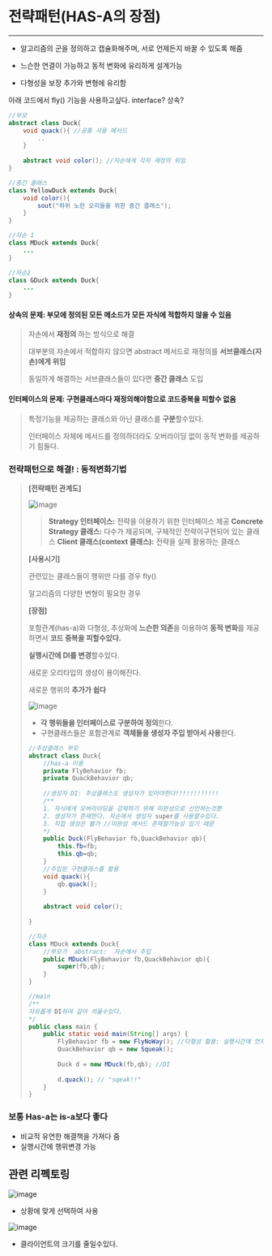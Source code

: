 # 전략패턴(HAS-A의 장점)

----

+ 알고리즘의 군을 정의하고 캡슐화해주며, 서로 언제든지 바꿀 수 있도록 해줌

+ 느슨한 연결이 가능하고 동적 변화에 유리하게 설계가능

+ 다형성을 보장 추가와 변형에 유리함

  

아래 코드에서 fly() 기능을 사용하고싶다. interface? 상속?

~~~java
//부모 
abstract class Duck{
    void quack(){ //공통 사용 메서드
        ..
    }
    
    abstract void color(); //자손에게 각자 재정의 위임
}

//중간 클래스
class YellowDuck extends Duck{
    void color(){
        sout("하위 노란 오리들을 위한 중간 클래스");
    }
}

//자손 1
class MDuck extends Duck{
    ...
}

//자손2
class GDuck extends Duck{
    ...
}
~~~

#### **상속의 문제**: 부모에 정의된 모든 메소드가 모든 자식에 적합하지 않을 수 있음 

> 자손에서 **재정의** 하는 방식으로 해결
>
> 대부분의 자손에서 적합하지 않으면 abstract 메서드로 재정의를 **서브클래스(자손)에게 위임**
>
> 동일하게 해결하는 서브클래스들이 있다면 **중간 클래스** 도입

#### **인터페이스의 문제**: 구현클래스마다 재정의해야함으로 코드중복을 피할수 없음

> 특정기능을 제공하는 클래스와 아닌 클래스를 **구분**할수있다.
>
> 인터페이스 자체에 메서드를 정의하더라도 오버라이딩 없이 동적 변화를 제공하기 힘들다.



### 전략패턴으로 해결! : 동적변화기법

> **[전략패턴 관계도]**
>
> ![image](https://user-images.githubusercontent.com/68331041/137049208-fa77c052-9721-47d3-8ada-4a1f97ecf69c.png)
>
> > **Strategy 인터페이스:** 전략을 이용하기 위한 인터페이스 제공
> > **Concrete Strategy 클래스:** 다수가 제공되며, 구체적인 전략이구현되어 있는 클래스
> > **Client 클래스(context 클래스):** 전략을 실제 활용하는 클래스
>
> **[사용시기]**
>
> 관련있는 클래스들이 행위만 다를 경우 fly()
>
> 알고리즘의 다양한 변형이 필요한 경우
>
> **[장점]**
>
> 포함관계(has-a)와 다형성, 추상화에 **느슨한 의존**을 이용하여  **동적 변화**를 제공하면서 **코드 중복을 피할수있다.**
>
> **실행시간에 DI를 변경**할수있다.
>
> 새로운 오리타입의 생성이 용이해진다.
>
> 새로운 행위의 **추가가 쉽다**
>
> 
>
> ![image](https://user-images.githubusercontent.com/68331041/137044815-aeb45abb-2a31-426f-b3bd-0a67fa48d9e2.png)
>
> + **각 행위들을 인터페이스로 구분하여 정의**한다.
> + 구현클래스들은 포함관계로 **객체들을 생성자 주입 받아서 사용**한다. 
>
> ~~~java
> //추상클래스 부모 
> abstract class Duck{
>     //has-a 이용
>     private FlyBehavior fb;
>     private QuackBehavior qb;
>     
>     //생성자 DI: 추상클래스도 생성자가 있어야한다!!!!!!!!!!!!
>     /**
>     1. 자식에게 오버라이딩을 강제하기 위해 미완성으로 선언하는것뿐
>     2. 생성자가 존재한다. 자손에서 생성자 super를 사용할수있다.
>     3. 직접 생성은 불가 //미완성 메서드 존재할가능성 있기 때문
>     */
>     public Duck(FlyBehavior fb,QuackBehavior qb){
>         this.fb=fb;
>         this.qb=qb;
>     }
>     //주입된 구현클래스를 활용
>     void quack(){ 
>         qb.quack();
>     }
>     
>     abstract void color(); 
>     
> }
> 
> //자손
> class MDuck extends Duck{
>     //부모가  abstract:  자손에서 주입
>     public MDuck(FlyBehavior fb,QuackBehavior qb){
>         super(fb,qb);
>     }
> }
> 
> //main
> /**
> 자유롭게 DI하여 갈아 끼울수있다.
> */
> public class main {
>     public static void main(String[] args) {
>         FlyBehavior fb = new FlyNoWay(); //다형성 활용: 실행시간에 언제든 갈아끼울수있다.
>         QuackBehavior qb = new Squeak();
>         
>         Duck d = new MDuck(fb,qb); //DI
>         
>         d.quack(); // "sqeak!!"
>     }
> }
> ~~~

### 보통 Has-a는 is-a보다  좋다

+ 비교적 유연한 해결책을 가져다 줌
+ 실행시간에 행위변경 가능



## 관련 리펙토링

![image](https://user-images.githubusercontent.com/68331041/137049688-7eda0395-b63f-44ca-944c-7a60a9553199.png)

+ 상황에 맞게 선택하여 사용

![image](https://user-images.githubusercontent.com/68331041/137049801-ac1b3aed-bcab-454b-84bf-a4e7d107ab40.png)

+ 클라이언트의 크기를 줄일수있다.